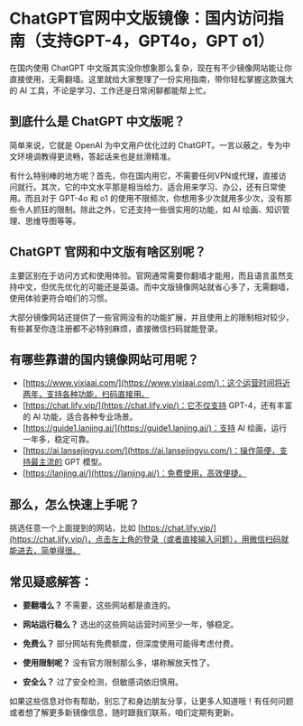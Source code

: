 #  ChatGPT官网中文版镜像：国内访问指南（支持GPT-4，GPT4o，GPT o1）
在国内使用 ChatGPT 中文版其实没你想象那么复杂，现在有不少镜像网站能让你直接使用，无需翻墙。这里就给大家整理了一份实用指南，带你轻松掌握这款强大的 AI 工具，不论是学习、工作还是日常闲聊都能帮上忙。

## 到底什么是 ChatGPT 中文版呢？

简单来说，它就是 OpenAI 为中文用户优化过的 ChatGPT。一言以蔽之，专为中文环境调教得更流畅，答起话来也是丝滑精准。

有什么特别棒的地方呢？首先，你在国内用它，不需要任何VPN或代理，直接访问就行。其次，它的中文水平那是相当给力，适合用来学习、办公，还有日常使用。而且对于 GPT-4o 和 o1 的使用不限频次，你想用多少次就用多少次，没有那些令人抓狂的限制。除此之外，它还支持一些很实用的功能，如 AI 绘画、知识管理、思维导图等等。

## ChatGPT 官网和中文版有啥区别呢？

主要区别在于访问方式和使用体验。官网通常需要你翻墙才能用，而且语言虽然支持中文，但优先优化的可能还是英语。而中文版镜像网站就省心多了，无需翻墙，使用体验更符合咱们的习惯。

大部分镜像网站还提供了一些官网没有的功能扩展，并且使用上的限制相对较少，有些甚至你连注册都不必特别麻烦，直接微信扫码就能登录。

## 有哪些靠谱的国内镜像网站可用呢？

- [https://www.yixiaai.com/](https://www.yixiaai.com/)：这个运营时间将近两年，支持各种功能，扫码直接用。
- [https://chat.lify.vip/](https://chat.lify.vip/)：它不仅支持 GPT-4，还有丰富的 AI 功能，适合各种专业场景。
- [https://guide1.lanjing.ai/](https://guide1.lanjing.ai/)：支持 AI 绘画，运行一年多，稳定可靠。
- [https://ai.lansejingyu.com/](https://ai.lansejingyu.com/)：操作简便，支持最主流的 GPT 模型。
- [https://lanjing.ai/](https://lanjing.ai/)：免费使用，高效便捷。

## 那么，怎么快速上手呢？

挑选任意一个上面提到的网站，比如 [https://chat.lify.vip/](https://chat.lify.vip/)，点击左上角的登录（或者直接输入问题），用微信扫码就能进去，简单得很。

## 常见疑惑解答：

- **要翻墙么？** 不需要，这些网站都是直连的。
  
- **网站运行稳么？** 选出的这些网站运营时间至少一年，够稳定。

- **免费么？** 部分网站有免费额度，但深度使用可能得考虑付费。

- **使用限制呢？** 没有官方限制那么多，堪称解放天性了。

- **安全么？** 过了安全检测，但敏感词依旧慎用。

如果这些信息对你有帮助，别忘了和身边朋友分享，让更多人知道哦！有任何问题或者想了解更多新镜像信息，随时跟我们联系，咱们定期有更新。

